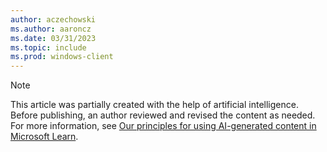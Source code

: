 ```yaml
---
author: aczechowski
ms.author: aaroncz
ms.date: 03/31/2023
ms.topic: include
ms.prod: windows-client
---
```


> [!NOTE]
> This article was partially created with the help of artificial intelligence. Before publishing, an author reviewed and revised the content as needed. For more information, see [Our principles for using AI-generated content in Microsoft Learn](/azure/principles-for-ai-generated-content).
